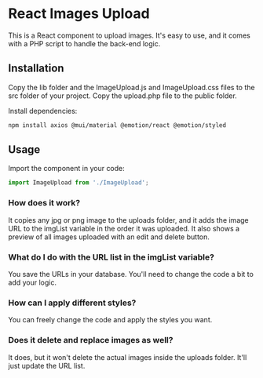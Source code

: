 # React Images Upload
This is a React component to upload images. It's easy to use, and it comes with a PHP script to handle the back-end logic.

## Installation
Copy the lib folder and the ImageUpload.js and ImageUpload.css files to the src folder of your project. Copy the upload.php file to the public folder.

Install dependencies:

```bash
npm install axios @mui/material @emotion/react @emotion/styled
```
## Usage
Import the component in your code:

```javascript
import ImageUpload from './ImageUpload';
```
### How does it work?
It copies any jpg or png image to the uploads folder, and it adds the image URL to the imgList variable in the order it was uploaded. It also shows a preview of all images uploaded with an edit and delete button.

### What do I do with the URL list in the imgList variable?
You save the URLs in your database. You'll need to change the code a bit to add your logic.

### How can I apply different styles?
You can freely change the code and apply the styles you want.  

### Does it delete and replace images as well?
It does, but it won't delete the actual images inside the uploads folder. It'll just update the URL list. 
